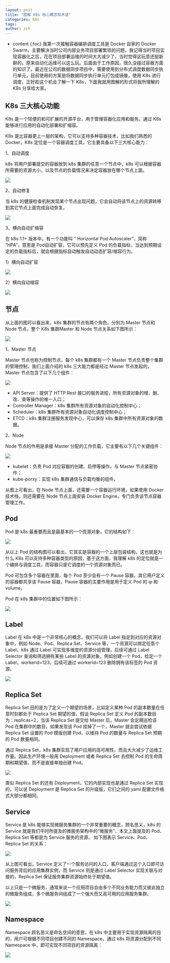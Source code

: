 ```yaml
---
layout: post
title: "图解 K8s 核心概念和术语"
categories: K8s
tags: 
author: zch
---
```


* content
{:toc}
我第一次接触容器编排调度工具是 Docker 自家的 Docker Swarm，主要解决当时公司内部业务项目部署繁琐的问题，我记得当时项目实现容器化之后，花在项目部署运维的时间大大减少了，当时觉得这玩意还挺新鲜的，原来自动化运维可以这么玩。后面由于工作原因，很久没碰过容器方面的知识了。最近在公司的数据同步项目中，需要使用到分布式调度数据同步执行单元，目前使用的方案是将数据同步执行单元打包成镜像，使用 K8s 进行调度，正好趁这个机会了解一下 K8s，下面我就用图解的形式将我所理解的 K8s 分享给大家。









## K8s 三大核心功能

K8s 是一个轻便的和可扩展的开源平台，用于管理容器化应用和服务。通过 K8s 能够进行应用的自动化部署和扩缩容。

K8s 是比容器更上一层的架构，它可以支持多种容器技术，比如我们熟悉的 Docker，K8s 定位是一个容器调度工具，它主要具备以下三大核心能力：

1、自动调度

k8s 将用户部署提交的容器放到 k8s 集群的任意一个节点中，k8s 可以根据容器所需要的资源大小，以及节点的负载情况来决定容器放在哪个节点上面。

![](https://gitee.com/objcoding/md-picture/raw/master/img/20200823164656.png)



2、自动修复

当 k8s 的健康检查机制发现某个节点出现问题，它会自动将该节点上的资源转移到其它节点上面完成自动恢复。

![](https://gitee.com/objcoding/md-picture/raw/master/img/20200823170452.png)



3、横向自动扩缩容

在 k8s 1.1+ 版本中，有一个功能叫 “ Horizontal Pod Autoscaler”，简称 “HPA”，意思是 Pod自动扩容，它可以预先定义 Pod 的负载指标，当达到预期设定的负载指标后，就会根据指标自动触发自动动态扩容/缩容行为。

1）横向自动扩容

![](https://gitee.com/objcoding/md-picture/raw/master/img/20200823171651.png)

2）横向自动缩容

![](https://gitee.com/objcoding/md-picture/raw/master/img/20200823171820.png)





## 节点

从上面的图可以看出来，k8s 集群的节点有两个角色，分别为 Master 节点和 Node 节点，整个 K8s 集群Master 和 Node 节点关系如下图所示：

![](https://gitee.com/objcoding/md-picture/raw/master/img/20200823181812.png)

1、Master 节点

Master 节点也称为控制节点，每个 k8s 集群都有一个 Master 节点负责整个集群的管理控制，我们上面介绍的 k8s 三大能力都是经过 Master 节点发起的，Master 节点包含了以下几个组件：

![](https://gitee.com/objcoding/md-picture/raw/master/img/20200823181408.png)

- API Server：提供了 HTTP Rest 接口的服务进程，所有资源对象的增、删、改、查等操作的唯一入口；
- Controller Manager：k8s 集群所有资源对象的自动化控制中心；
- Scheduler：k8s 集群所有资源对象自动化调度控制中心；
- ETCD：k8s 集群注册服务发现中心，可以保存 k8s 集群中所有资源对象的数据。

2、Node

Node 节点的作用是承接 Master 分配的工作负载，它主要有以下几个关键组件：

![](https://gitee.com/objcoding/md-picture/raw/master/img/20200823184119.png)

- kubelet：负责 Pod 对应容器的创建、启停等操作，与 Master 节点紧密协作；
- kube-porxy：实现 k8s 集群通信与负载均衡的组件。

从图上可看出，在 Node 节点上面，还需要一个容器运行环境，如果使用 Docker 技术栈，则还需要在 Node 节点上面安装 Docker Engine，专门负责该节点容器管理工作。



## Pod

Pod 是 k8s 最重要而且是最基本的一个资源对象，它的结构如下：

![](https://gitee.com/objcoding/md-picture/raw/master/img/20200821153531.png)

从以上 Pod 的结构图可以看出，它其实是容器的一个上层包装结构，这也就是为什么 K8s 可以支持多种容器类型的原因，基于这方面，我理解 k8s 的定位就是一个编排与调度工具，而容器只是它调度的一个资源对象而已。

Pod 可包含多个容器在里面，每个 Pod 至少会有一个 Pause 容器，其它用户定义的容器都共享该 Pause 容器，Pause 容器的主要作用是用于定义 Pod 的 ip 和 volume。

Pod 在 k8s 集群中的位置如下图所示：

![](https://gitee.com/objcoding/md-picture/raw/master/img/20200823185441.png)



## Label

Label 在 k8s 中是一个非常核心的概念，我们可以将 Label 指定到对应的资源对象中，例如 Node、Pod、Replica Set、Service 等，一个资源可以绑定任意个 Label，k8s 通过 Label 可实现多维度的资源分组管理，后续可通过 Label Selector 查询和筛选拥有某些 Label 的资源对象，例如创建一个 Pod，给定一个 Label，workerid=123，后续可通过 workerid=123 删除拥有该标签的 Pod 资源。

![](https://gitee.com/objcoding/md-picture/raw/master/img/20200823192435.png)



## Replica Set

Replica Set 目的是为了定义一个期望的场景，比如定义某种 Pod 的副本数量在任意时刻都处于 Peplica Set 期望的值，假设 Replica Set 定义 Pod 的副本数目为：replicas=2，当该 Replica Set 提交给 Master 后，Master 会定期巡检该 Pod 在集群中的数目，如果发现该 Pod 挂掉了一个，Master 就会尝试依据 Replica Set 设置的 Pod 模版创建 Pod，以维持 Pod 的数量与 Replica Set 预期的 Pod 数量相同。

通过 Replica Set，k8s 集群实现了用户应用的高可用性，而且大大减少了运维工作量。因此生产环境一般用 Deployment 或者 Replica Set 去控制 Pod 的生命周期和期望值，而不是直接单独创建 Pod。

![](https://gitee.com/objcoding/md-picture/raw/master/img/20200823193118.png)

类似 Replica Set 的还有 Deployment，它的内部实现也是通过 Replica Set 实现的，可以说 Deployment 是 Replica Set 的升级版，它们之间的 yaml 配置文件格式大部分都相同。



## Service

Service 是 k8s 能够实现微服务集群的一个非常重要的概念，顾名思义，k8s 的 Service 就是我们平时所提及的微服务架构中的“微服务”，本文上面提及的 Pod、Replica Set 等都是为 Service 服务的资源， 如下图表示 Service、Pod、Replica Set 的关系：

![](https://gitee.com/objcoding/md-picture/raw/master/img/20200823200632.png)

从上图可看出，Service 定义了一个服务访问的入口，客户端通过这个入口即可访问服务背后的应用集群实例，而 Service 则是通过 Label Selector 实现关联与对接的，Replica Set 保证服务集群资源始终处于期望值。

以上只是一个微服务，通常来说一个应用项目会由多个不同业务能力而又彼此独立的微服务组成，多个微服务间组成了一个强大而又高可用的应用服务集群。

![](https://gitee.com/objcoding/md-picture/raw/master/img/20200823220527.png)



## Namespace

Namespace 顾名思义是命名空间的意思，在 k8s 中主要用于实现资源隔离的目的，用户可根据不同项目创建不同的 Namespace，通过 k8s 将资源分配到不同 Namespace 中，即可实现不同项目的资源隔离：

![](https://gitee.com/objcoding/md-picture/raw/master/img/20200823214534.png)







